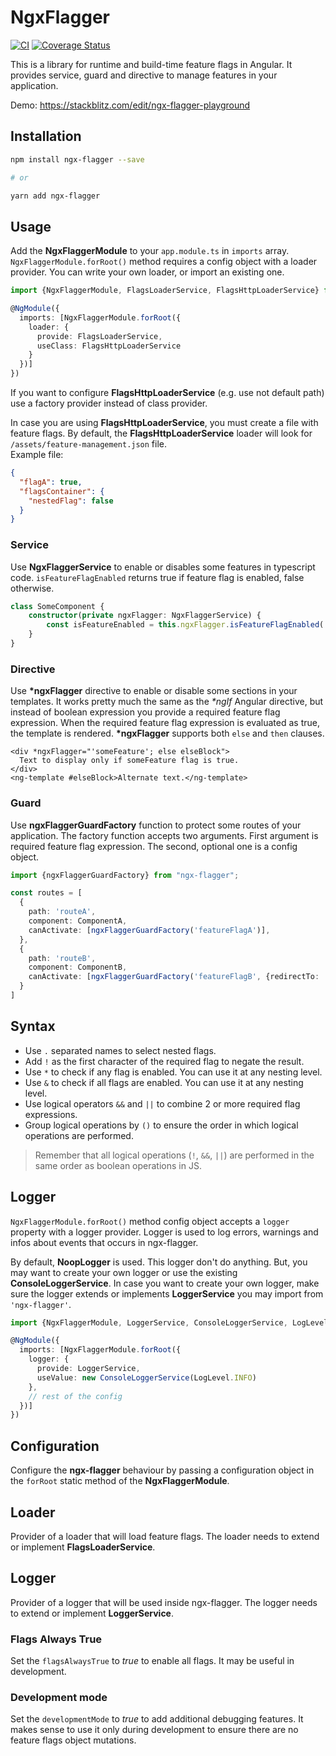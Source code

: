 # NgxFlagger

[![CI](https://github.com/fakeJan499/ngx-flagger/actions/workflows/main.yml/badge.svg)](https://github.com/fakeJan499/ngx-flagger/actions/workflows/main.yml)
[![Coverage Status](https://coveralls.io/repos/github/fakeJan499/ngx-flagger/badge.svg?branch=master)](https://coveralls.io/github/fakeJan499/ngx-flagger?branch=master)

This is a library for runtime and build-time feature flags in Angular. It provides service, guard and directive to
manage features in
your application.

Demo: https://stackblitz.com/edit/ngx-flagger-playground

## Installation

```bash
npm install ngx-flagger --save

# or

yarn add ngx-flagger
```

## Usage

Add the **NgxFlaggerModule** to your ``app.module.ts`` in ``imports`` array.
``NgxFlaggerModule.forRoot()`` method requires a config object with a loader provider.
You can write your own loader, or import an existing one.

```typescript
import {NgxFlaggerModule, FlagsLoaderService, FlagsHttpLoaderService} from 'ngx-flagger';

@NgModule({
  imports: [NgxFlaggerModule.forRoot({
    loader: {
      provide: FlagsLoaderService,
      useClass: FlagsHttpLoaderService
    }
  })]
})
```

If you want to configure **FlagsHttpLoaderService** (e.g. use not default path) use a factory provider instead of class
provider.

In case you are using **FlagsHttpLoaderService**, you must create a file with feature flags.
By default, the **FlagsHttpLoaderService** loader will look for ``/assets/feature-management.json`` file.  
Example file:

```json
{
  "flagA": true,
  "flagsContainer": {
    "nestedFlag": false
  }
}
```

### Service

Use **NgxFlaggerService** to enable or disables some features in typescript code.
``isFeatureFlagEnabled`` returns true if feature flag is enabled, false otherwise.

```typescript
class SomeComponent {
    constructor(private ngxFlagger: NgxFlaggerService) {
        const isFeatureEnabled = this.ngxFlagger.isFeatureFlagEnabled('flagName');
    }
}
```

### Directive

Use **\*ngxFlagger** directive to enable or disable some sections in your templates. It works pretty much the same as
the
*\*ngIf* Angular directive, but instead of boolean expression you provide a required feature flag expression. When the
required feature flag expression is evaluated as true, the template is rendered.
**\*ngxFlagger** supports both ``else`` and ``then`` clauses.

```angular2html
<div *ngxFlagger="'someFeature'; else elseBlock">
  Text to display only if someFeature flag is true.
</div>
<ng-template #elseBlock>Alternate text.</ng-template>
```

### Guard

Use **ngxFlaggerGuardFactory** function to protect some routes of your application.
The factory function accepts two arguments. First argument is required feature flag expression.
The second, optional one is a config object.

```typescript
import {ngxFlaggerGuardFactory} from "ngx-flagger";

const routes = [
  {
    path: 'routeA',
    component: ComponentA,
    canActivate: [ngxFlaggerGuardFactory('featureFlagA')],
  },
  {
    path: 'routeB',
    component: ComponentB,
    canActivate: [ngxFlaggerGuardFactory('featureFlagB', {redirectTo: '/'})],
  }
]
```

## Syntax

* Use ``.`` separated names to select nested flags.
* Add ``!`` as the first character of the required flag to negate the result.
* Use ``*`` to check if any flag is enabled. You can use it at any nesting level.
* Use ``&`` to check if all flags are enabled. You can use it at any nesting level.
* Use logical operators ``&&`` and ``||`` to combine 2 or more required flag expressions.
* Group logical operations by ``()``  to ensure the order in which logical operations are performed.

> Remember that all logical operations (``!``, ``&&``, ``||``) are performed in the same order as boolean operations in
> JS.

## Logger

``NgxFlaggerModule.forRoot()`` method config object accepts a ``logger`` property with a logger provider.
Logger is used to log errors, warnings and infos about events that occurs in ngx-flagger.

By default, **NoopLogger** is used. This logger don't do anything.
But, you may want to create your own logger or use the existing **ConsoleLoggerService**.
In case you want to create your own logger, make sure the logger extends or implements **LoggerService** you may import
from `'ngx-flagger'`.

```typescript
import {NgxFlaggerModule, LoggerService, ConsoleLoggerService, LogLevel} from 'ngx-flagger';

@NgModule({
  imports: [NgxFlaggerModule.forRoot({
    logger: {
      provide: LoggerService,
      useValue: new ConsoleLoggerService(LogLevel.INFO)
    },
    // rest of the config 
  })]
})
```

## Configuration

Configure the **ngx-flagger** behaviour by passing a configuration object in the ``forRoot`` static method of the
**NgxFlaggerModule**.

## Loader

Provider of a loader that will load feature flags. The loader needs to extend or implement **FlagsLoaderService**.

## Logger

Provider of a logger that will be used inside ngx-flagger. The logger needs to extend or implement **LoggerService**.

### Flags Always True

Set the ``flagsAlwaysTrue`` to *true* to enable all flags. It may be useful in development.

### Development mode

Set the ``developmentMode`` to *true* to add additional debugging features.
It makes sense to use it only during development to ensure there are no feature flags object mutations. 

